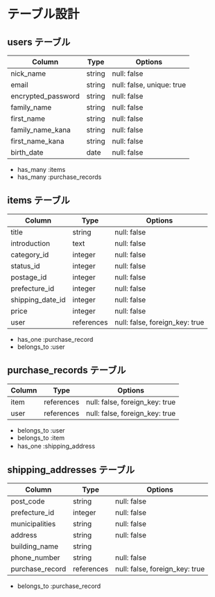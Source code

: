 # テーブル設計

## users テーブル

| Column                | Type   | Options                   |
| --------------------- | ------ | ------------------------- |
| nick_name             | string | null: false               |
| email                 | string | null: false, unique: true |
| encrypted_password    | string | null: false               |
| family_name           | string | null: false               |
| first_name            | string | null: false               |
| family_name_kana      | string | null: false               |
| first_name_kana       | string | null: false               |
| birth_date            | date   | null: false               |

- has_many :items
- has_many :purchase_records

## items テーブル

| Column           | Type       | Options                        |
| ---------------- | ---------- | -------------------------------|
| title            | string     | null: false                    |
| introduction     | text       | null: false                    |
| category_id      | integer    | null: false                    |
| status_id        | integer    | null: false                    |
| postage_id       | integer    | null: false                    |
| prefecture_id    | integer    | null: false                    |
| shipping_date_id | integer    | null: false                    |
| price            | integer    | null: false                    |
| user             | references | null: false, foreign_key: true |

- has_one :purchase_record
- belongs_to :user

## purchase_records テーブル

| Column         | Type       | Options                        |
| -------------- | ---------- | ------------------------------ |
| item           | references | null: false, foreign_key: true |
| user           | references | null: false, foreign_key: true |

- belongs_to :user
- belongs_to :item
- has_one :shipping_address　

## shipping_addresses テーブル

| Column          | Type       | Options                        |
| --------------- | ---------- | ------------------------------ |
| post_code       | string     | null: false                    |
| prefecture_id   | integer    | null: false                    |
| municipalities  | string     | null: false                    |
| address 　　　   | string     | null: false                    |
| building_name   | string     |                                |
| phone_number    | string     | null: false                    |
| purchase_record | references | null: false, foreign_key: true |

- belongs_to :purchase_record